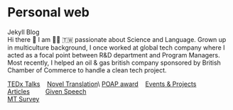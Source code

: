 # Personal web 
Jekyll Blog\
Hi there :wave: I am :woman_technologist: :taiwan: passionate about Science and Language. Grown up in multiculture background, I once worked at global tech company where I acted as a focal point between R&D department and Program Managers. Most recently, I helped an oil & gas british company sponsored by British Chamber of Commerce to handle a clean tech project.

[TEDx Talks](https://www.ted.com/profiles/3699807/translator) &nbsp; &nbsp;[Novel Translation](https://issuu.com/avaruan/docs/_______________)\
[POAP award](https://www.gitpoap.io/p/0xd777e838ca719946e4bf6d65a48f0a49ad6fab1c) &nbsp; &nbsp;[Events & Projects](https://ava517.github.io/Attended.html) &nbsp; &nbsp; \
[Articles](https://ava517.medium.com) &nbsp; &nbsp; &nbsp; &nbsp; [Given Speech](https://www.youtube.com/watch?v=VIK8BKPsKk4)\
[MT Survey](https://ava517.github.io/Survey.html)
